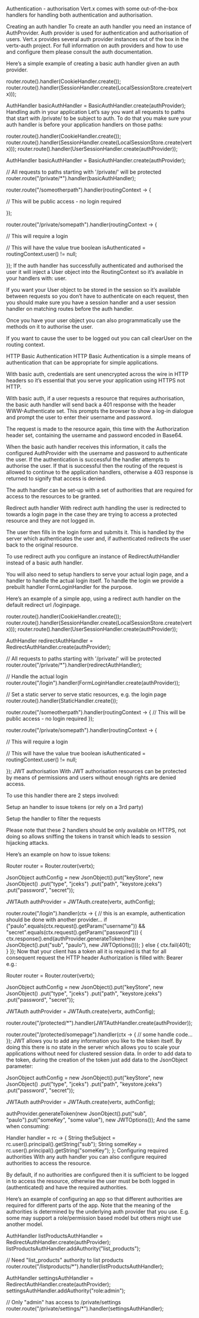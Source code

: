 Authentication - authorisation
Vert.x comes with some out-of-the-box handlers for handling both authentication and authorisation.

Creating an auth handler
To create an auth handler you need an instance of AuthProvider. Auth provider is used for authentication and authorisation of users. Vert.x provides several auth provider instances out of the box in the vertx-auth project. For full information on auth providers and how to use and configure them please consult the auth documentation.

Here’s a simple example of creating a basic auth handler given an auth provider.

router.route().handler(CookieHandler.create());
router.route().handler(SessionHandler.create(LocalSessionStore.create(vertx)));

AuthHandler basicAuthHandler = BasicAuthHandler.create(authProvider);
Handling auth in your application
Let’s say you want all requests to paths that start with /private/ to be subject to auth. To do that you make sure your auth handler is before your application handlers on those paths:

router.route().handler(CookieHandler.create());
router.route().handler(SessionHandler.create(LocalSessionStore.create(vertx)));
router.route().handler(UserSessionHandler.create(authProvider));

AuthHandler basicAuthHandler = BasicAuthHandler.create(authProvider);

// All requests to paths starting with '/private/' will be protected
router.route("/private/*").handler(basicAuthHandler);

router.route("/someotherpath").handler(routingContext -> {

  // This will be public access - no login required

});

router.route("/private/somepath").handler(routingContext -> {

  // This will require a login

  // This will have the value true
  boolean isAuthenticated = routingContext.user() != null;

});
If the auth handler has successfully authenticated and authorised the user it will inject a User object into the RoutingContext so it’s available in your handlers with: user.

If you want your User object to be stored in the session so it’s available between requests so you don’t have to authenticate on each request, then you should make sure you have a session handler and a user session handler on matching routes before the auth handler.

Once you have your user object you can also programmatically use the methods on it to authorise the user.

If you want to cause the user to be logged out you can call clearUser on the routing context.

HTTP Basic Authentication
HTTP Basic Authentication is a simple means of authentication that can be appropriate for simple applications.

With basic auth, credentials are sent unencrypted across the wire in HTTP headers so it’s essential that you serve your application using HTTPS not HTTP.

With basic auth, if a user requests a resource that requires authorisation, the basic auth handler will send back a 401 response with the header WWW-Authenticate set. This prompts the browser to show a log-in dialogue and prompt the user to enter their username and password.

The request is made to the resource again, this time with the Authorization header set, containing the username and password encoded in Base64.

When the basic auth handler receives this information, it calls the configured AuthProvider with the username and password to authenticate the user. If the authentication is successful the handler attempts to authorise the user. If that is successful then the routing of the request is allowed to continue to the application handlers, otherwise a 403 response is returned to signify that access is denied.

The auth handler can be set-up with a set of authorities that are required for access to the resources to be granted.

Redirect auth handler
With redirect auth handling the user is redirected to towards a login page in the case they are trying to access a protected resource and they are not logged in.

The user then fills in the login form and submits it. This is handled by the server which authenticates the user and, if authenticated redirects the user back to the original resource.

To use redirect auth you configure an instance of RedirectAuthHandler instead of a basic auth handler.

You will also need to setup handlers to serve your actual login page, and a handler to handle the actual login itself. To handle the login we provide a prebuilt handler FormLoginHandler for the purpose.

Here’s an example of a simple app, using a redirect auth handler on the default redirect url /loginpage.

router.route().handler(CookieHandler.create());
router.route().handler(SessionHandler.create(LocalSessionStore.create(vertx)));
router.route().handler(UserSessionHandler.create(authProvider));

AuthHandler redirectAuthHandler = RedirectAuthHandler.create(authProvider);

// All requests to paths starting with '/private/' will be protected
router.route("/private/*").handler(redirectAuthHandler);

// Handle the actual login
router.route("/login").handler(FormLoginHandler.create(authProvider));

// Set a static server to serve static resources, e.g. the login page
router.route().handler(StaticHandler.create());

router.route("/someotherpath").handler(routingContext -> {
  // This will be public access - no login required
});

router.route("/private/somepath").handler(routingContext -> {

  // This will require a login

  // This will have the value true
  boolean isAuthenticated = routingContext.user() != null;

});
JWT authorisation
With JWT authorisation resources can be protected by means of permissions and users without enough rights are denied access.

To use this handler there are 2 steps involved:

Setup an handler to issue tokens (or rely on a 3rd party)

Setup the handler to filter the requests

Please note that these 2 handlers should be only available on HTTPS, not doing so allows sniffing the tokens in transit which leads to session hijacking attacks.

Here’s an example on how to issue tokens:

Router router = Router.router(vertx);

JsonObject authConfig = new JsonObject().put("keyStore", new JsonObject()
    .put("type", "jceks")
    .put("path", "keystore.jceks")
    .put("password", "secret"));

JWTAuth authProvider = JWTAuth.create(vertx, authConfig);

router.route("/login").handler(ctx -> {
  // this is an example, authentication should be done with another provider...
  if ("paulo".equals(ctx.request().getParam("username")) && "secret".equals(ctx.request().getParam("password"))) {
    ctx.response().end(authProvider.generateToken(new JsonObject().put("sub", "paulo"), new JWTOptions()));
  } else {
    ctx.fail(401);
  }
});
Now that your client has a token all it is required is that for all consequent request the HTTP header Authorization is filled with: Bearer <token> e.g.:

Router router = Router.router(vertx);

JsonObject authConfig = new JsonObject().put("keyStore", new JsonObject()
    .put("type", "jceks")
    .put("path", "keystore.jceks")
    .put("password", "secret"));

JWTAuth authProvider = JWTAuth.create(vertx, authConfig);

router.route("/protected/*").handler(JWTAuthHandler.create(authProvider));

router.route("/protected/somepage").handler(ctx -> {
  // some handle code...
});
JWT allows you to add any information you like to the token itself. By doing this there is no state in the server which allows you to scale your applications without need for clustered session data. In order to add data to the token, during the creation of the token just add data to the JsonObject parameter:

JsonObject authConfig = new JsonObject().put("keyStore", new JsonObject()
    .put("type", "jceks")
    .put("path", "keystore.jceks")
    .put("password", "secret"));

JWTAuth authProvider = JWTAuth.create(vertx, authConfig);

authProvider.generateToken(new JsonObject().put("sub", "paulo").put("someKey", "some value"), new JWTOptions());
And the same when consuming:

Handler<RoutingContext> handler = rc -> {
  String theSubject = rc.user().principal().getString("sub");
  String someKey = rc.user().principal().getString("someKey");
};
Configuring required authorities
With any auth handler you can also configure required authorities to access the resource.

By default, if no authorities are configured then it is sufficient to be logged in to access the resource, otherwise the user must be both logged in (authenticated) and have the required authorities.

Here’s an example of configuring an app so that different authorities are required for different parts of the app. Note that the meaning of the authorities is determined by the underlying auth provider that you use. E.g. some may support a role/permission based model but others might use another model.

AuthHandler listProductsAuthHandler = RedirectAuthHandler.create(authProvider);
listProductsAuthHandler.addAuthority("list_products");

// Need "list_products" authority to list products
router.route("/listproducts/*").handler(listProductsAuthHandler);

AuthHandler settingsAuthHandler = RedirectAuthHandler.create(authProvider);
settingsAuthHandler.addAuthority("role:admin");

// Only "admin" has access to /private/settings
router.route("/private/settings/*").handler(settingsAuthHandler);
